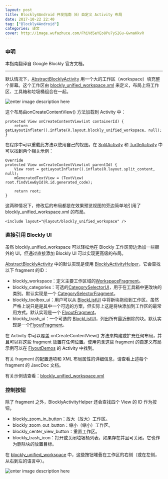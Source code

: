 ```yaml
---
layout: post
title: Blockly4Android 开发指南（6）自定义 Activity 布局
date: 2017-10-22 22:40
tag: ["Blockly4Android"]
categories: 译文
cover: http://image.wufazhuce.com/FhiVdSeYEo8Pu7yS2Gu-GwnaKkvR
---
```

### 申明

本指南翻译自 Google Blockly 官方文档。

---

默认情况下，[AbstractBlocklyActivity](https://github.com/google/blockly-android/blob/master/blocklylib-core/src/main/java/com/google/blockly/android/AbstractBlocklyActivity.java) 用一个大的工作区（workspace）填充整个屏幕。这个工作区由 [blockly_unified_workspace.xml](https://github.com/google/blockly-android/blob/master/blocklylib-core/src/main/res/layout/blockly_unified_workspace.xml) 来定义，布局上将工作区、工具箱和垃圾桶组合在一起。

![enter image description here](https://developers.google.cn/blockly/images/unified-layout-android.png)

这个布局由onCreateContentView() 方法加载到 Activity 中：

```
protected View onCreateContentView(int containerId) {
    return getLayoutInflater().inflate(R.layout.blockly_unified_workspace, null);
}
```

在程序中可以重载此方法以使用自己的视图。在 [SplitActivity](https://github.com/google/blockly-android/blob/master/blocklydemo/src/main/java/com/google/blockly/android/demo/SplitActivity.java) 和 [TurtleActivity](https://github.com/google/blockly-android/blob/master/blocklydemo/src/main/java/com/google/blockly/android/demo/TurtleActivity.java) 中可以找到两个相关示例：

```
Override
protected View onCreateContentView(int parentId) {
    View root = getLayoutInflater().inflate(R.layout.split_content, null);
    mGeneratedTextView = (TextView) root.findViewById(R.id.generated_code);

    return root;
}
```

这两种情况下，修改后的布局都是在效果预览视图的旁边简单地引用了 blockly_unified_workspace.xml 的布局。

```
<include layout="@layout/blockly_unified_workspace" />
```

### 直接引用 Blockly UI

虽然 blockly_unified_workspace 可以轻松地在 Blockly 工作区旁边添加一些额外的 UI，但通过直接添加 Blockly UI 可以实现更高级的布局。

[AbstractBlocklyActivity](https://github.com/google/blockly-android/blob/master/blocklylib-core/src/main/java/com/google/blockly/android/AbstractBlocklyActivity.java) 中的默认实现是使用 [BlocklyActivityHelper](https://github.com/google/blockly-android/blob/master/blocklylib-core/src/main/java/com/google/blockly/android/BlocklyActivityHelper.java)，它会查找以下 fragment 的ID：

- blockly_workspace：定义主要工作区域的[WorkspaceFragment](https://github.com/google/blockly-android/blob/master/blocklylib-core/src/main/java/com/google/blockly/android/WorkspaceFragment.java)。
- blockly_categories：可选的[CategorySelectorUI](https://github.com/google/blockly-android/blob/master/blocklylib-core/src/main/java/com/google/blockly/android/ui/CategorySelectorUI.java)，用于在工具箱中更改块的类别。默认实现是一个 [CategorySelectorFragment](https://github.com/google/blockly-android/blob/master/blocklylib-core/src/main/java/com/google/blockly/android/CategorySelectorFragment.java)。
- blockly_toolbox_ui：用户可以从 [BlockListUI](https://github.com/google/blockly-android/blob/master/blocklylib-core/src/main/java/com/google/blockly/android/ui/BlockListUI.java) 中将新块拖动到工作区。虽然严格上说只是是其中一个可选的方案，但实际上这是将块添加到工作区的最常用方式。默认实现是一个 [FlyoutFragment](https://github.com/google/blockly-android/blob/master/blocklylib-core/src/main/java/com/google/blockly/android/FlyoutFragment.java)。
- blockly_trash_ui：一个可选的 [BlockListUI](https://github.com/google/blockly-android/blob/master/blocklylib-core/src/main/java/com/google/blockly/android/ui/BlockListUI.java)，列出所有最近删除的块。默认实现是一个[FlyoutFragment](https://github.com/google/blockly-android/blob/master/blocklylib-core/src/main/java/com/google/blockly/android/FlyoutFragment.java)。

在 Activity 中可以覆盖 onCreateContentView() 方法来构建或扩充任何布局，并且可以将这些 fragment 放置在任何位置。使用包含这些 fragment 的自定义布局示例可以在 [FlyoutDemos](https://github.com/google/blockly-android/blob/master/blocklydemo/src/main/java/com/google/blockly/android/demo/FlyoutDemos.java) 的 Activity 中找到。

有关 fragment 的配置选项和 XML 布局属性的详细信息，请查看上述每个 fragment 的 JavcDoc 文档。

有关示例请查看：[blockly_unified_workspace.xml](https://github.com/google/blockly-android/blob/master/blocklylib-core/src/main/res/layout/blockly_unified_workspace.xml)

### 控制按钮

除了 fragment 之外，BlocklyActivityHelper 还会查找四个 View 的 ID 作为按钮。

- blockly_zoom_in_button：放大（放大）工作区。
- blockly_zoom_out_button：缩小（缩小）工作区。
- blockly_center_view_button：重置工作区。
- blockly_trash_icon：打开或关闭垃圾桶列表，如果存在并且可关闭。它也作为删除块的放置目标。

在 [blockly_unified_workspace](https://github.com/google/blockly-android/blob/master/blocklylib-core/src/main/res/layout/blockly_unified_workspace.xml) 中，这些按钮堆叠在工作区的右侧（或在左侧，从右到左的语言中）。

![enter image description here](https://developers.google.cn/blockly/images/buttons-android.png)


 


